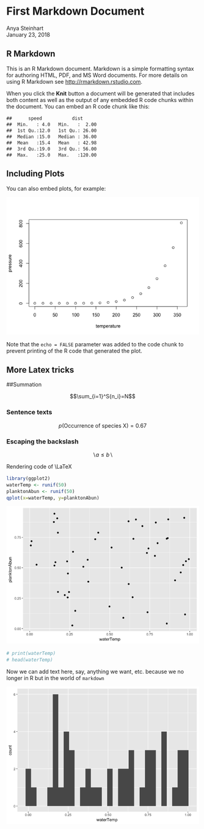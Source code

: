 # First Markdown Document
Anya Steinhart  
January 23, 2018  



## R Markdown

This is an R Markdown document. Markdown is a simple formatting syntax for authoring HTML, PDF, and MS Word documents. For more details on using R Markdown see <http://rmarkdown.rstudio.com>.

When you click the **Knit** button a document will be generated that includes both content as well as the output of any embedded R code chunks within the document. You can embed an R code chunk like this:


```
##      speed           dist       
##  Min.   : 4.0   Min.   :  2.00  
##  1st Qu.:12.0   1st Qu.: 26.00  
##  Median :15.0   Median : 36.00  
##  Mean   :15.4   Mean   : 42.98  
##  3rd Qu.:19.0   3rd Qu.: 56.00  
##  Max.   :25.0   Max.   :120.00
```

## Including Plots

You can also embed plots, for example:

![](firsthtml_files/figure-html/pressure-1.png)<!-- -->

Note that the `echo = FALSE` parameter was added to the code chunk to prevent printing of the R code that generated the plot.

## More Latex tricks

##Summation

$$\sum_{i=1}^S{n_i}=N$$

### Sentence texts

$$p(\mbox{Occurrence of species X})=0.67$$

### Escaping the backslash

$$\backslash a \le b \backslash$$

Rendering code of \LaTeX


```r
library(ggplot2)
waterTemp <- runif(50)
planktonAbun <- runif(50)
qplot(x=waterTemp, y=planktonAbun)
```

![](firsthtml_files/figure-html/unnamed-chunk-1-1.png)<!-- -->

```r
# print(waterTemp)
# head(waterTemp)
```

Now we can add text here, say, anything we want, etc. because we no longer in R but in the world of `markdown`

![](firsthtml_files/figure-html/unnamed-chunk-2-1.png)<!-- -->
